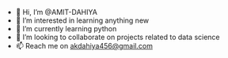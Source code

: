 - 👋 Hi, I’m @AMIT-DAHIYA
- 👀 I’m interested in learning anything new
- 🌱 I’m currently learning python
- 💞️ I’m looking to collaborate on projects related to data science
- 📫 Reach me on akdahiya456@gmail.com

<!---
AMIT-DAHIYA/AMIT-DAHIYA is a ✨ special ✨ repository because its `README.md` (this file) appears on your GitHub profile.
You can click the Preview link to take a look at your changes.
--->
